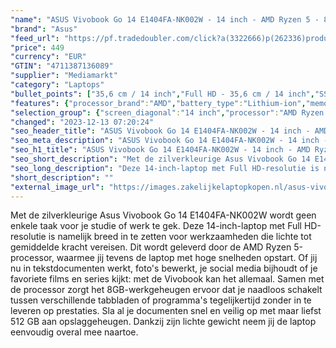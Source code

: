 ```yaml
---
"name": "ASUS Vivobook Go 14 E1404FA-NK002W - 14 inch - AMD Ryzen 5 - 8 GB - 512 GB"
"brand": "Asus"
"feed_url": "https://pf.tradedoubler.com/click?a(3322666)p(262336)product(50617-1763902)ttid(3)url(https%3A%2F%2Fwww.mediamarkt.nl%2Fnl%2Fproduct%2F_asus-vivobook-go-14-e1404fa-nk002w-14-inch-amd-ryzen-5-8-gb-512-gb-1763902.html%3Futm_source%3Dtradedoubler%26utm_medium%3Daff-comparison%26utm_term%3D1763902)"
"price": 449
"currency": "EUR"
"GTIN": "4711387136089"
"supplier": "Mediamarkt"
"category": "Laptops"
"bullet_points": ["35,6 cm / 14 inch","Full HD - 35,6 cm / 14 inch","SSD , 512 GB , M.2 via NVMe","1x USB 2.0 Type-A, 1x USB 3.2 Gen 1 Type-A, 1x USB 3.2 Gen 1 Type-C, 1x HDMI 1.4, 1x 3.5mm Combo Audio Jack, 1x DC-in","Lithium-ion","35.97 cm x 1.99 cm x 23.25 cm /"]
"features": {"processor_brand":"AMD","battery_type":"Lithium-ion","memory_size":"8 GB","brightness":"250 cd/m²","hard_disk_1":"SSD , 512 GB , M.2 via NVMe","additional_update_information":"Voor zover op de afbeeldingen apps worden getoond, geldt dat MediaMarkt niet kan garanderen dat de apps tijdens de volledige levensduur van het product goed zullen blijven functioneren. Dit hangt af van het beleid van de fabrikant.","wlan_standards":"WiFi 5 (802.11AC)","manufacturer_part_number":"90NB0ZS1-M00A30","min_duration_supported_software_updates":"2 jaar","bluetooth":"Ja","manufacturer_guarantee":"2 jaar","card_reader":"Nee","panel_type":"IPS (In-Plane Switching)","touchscreen":"Nee","screen_diagonal_inches":"14 inch","weight":"1,38 kg","processor_model":"Ryzen™ 5","product_height":"1,99 cm","image_quality":"Full HD","product_manufacturer":"ASUS","ram_configuration":"1x 8 GB","short_description":"VIVOBOOK GO 14 E1404FA-NK002W","product_width":"35,97 cm","integrated_mike":"Ja","speakers":"Ja","convertibility":"Vast scherm","scope_of_delivery":"Laptop, AC-adapter, handleiding","processor":"AMD Ryzen 5-7520U","model_year":"2023","shipping_costs":"0.00","screen_type":"Mat scherm","connections":"1x USB 2.0 Type-A, 1x USB 3.2 Gen 1 Type-A, 1x USB 3.2 Gen 1 Type-C, 1x HDMI 1.4, 1x 3.5mm Combo Audio Jack, 1x DC-in","product_depth":"23,25 cm","battery_capacity":"45 Wh","screen_diagonal_cm_inch":"35,6 cm / 14 inch","delivery_time":"5","product_introduction_date":"2023-04-07","update_policy":"Volgens fabrikant 2 jaar","color":"Zilver","bluetooth_version":"5.1","image_ratio":"16:9","height":"1,99 cm","dimensions_weight":"35.97 cm x 1.99 cm x 23.25 cm /","product_type":"Laptop","capacity_of_1_hard_disk":"512 GB","processor_speed_with_turbo":"4.3 GHz","type_of_1_hard_disk":"SSD","number_of_processor_cores":"4","ram_type":"DDR5","front_camera":"Ja","screen_diagonal_cm":"35,6 cm","battery_life":"8 u","resolution":"1920 x 1080","integrated_webcam":"Ja","total_storage_space_in_gb":"512 GB","wlan":"Ja","previous_price":"","warranty_note":"Geen aanvullende garantie-informatie","processor_clock_rate":"2.8 GHz","depth":"23,25 cm","special_features":"Nee","manufacturer_supported_software_updates":"Ja","total_storage_space":"512 GB"}
"selection_group": {"screen_diagonal":"14 inch","processor":"AMD Ryzen 5","changed_price_past_3_days":false,"product_family":"Vivobook Go"}
"changed": "2023-12-13 07:20:24"
"seo_header_title": "ASUS Vivobook Go 14 E1404FA-NK002W - 14 inch - AMD Ryzen 5 - 8 GB - 512 GB"
"seo_meta_description": "ASUS Vivobook Go 14 E1404FA-NK002W - 14 inch - AMD Ryzen 5 - 8 GB - 512 GB"
"seo_h1_title": "ASUS Vivobook Go 14 E1404FA-NK002W - 14 inch - AMD Ryzen 5 - 8 GB - 512 GB"
"seo_short_description": "Met de zilverkleurige Asus Vivobook Go 14 E1404FA-NK002W wordt geen enkele taak voor je studie of werk te gek."
"seo_long_description": "Deze 14-inch-laptop met Full HD-resolutie is namelijk breed in te zetten voor werkzaamheden die lichte tot gemiddelde kracht vereisen. Dit wordt geleverd door de AMD Ryzen 5-processor, waarmee jij tevens de laptop met hoge snelheden opstart. Of jij nu in tekstdocumenten werkt, foto's bewerkt, je social media bijhoudt of je favoriete films en series kijkt: met de Vivobook kan het allemaal. Samen met de processor zorgt het 8GB-werkgeheugen ervoor dat je naadloos schakelt tussen verschillende tabbladen of programma's tegelijkertijd zonder in te leveren op prestaties. Sla al je documenten snel en veilig op met maar liefst 512 GB aan opslaggeheugen. Dankzij zijn lichte gewicht neem jij de laptop eenvoudig overal mee naartoe."
"short_description": ""
"external_image_url": "https://images.zakelijkelaptopkopen.nl/asus-vivobook-go-14-e1404fa-nk002w-14-inch-amd-ryzen-5-8-gb-512-gb-1763902.webp"
---
```


Met de zilverkleurige Asus Vivobook Go 14 E1404FA-NK002W wordt geen enkele taak voor je studie of werk te gek. Deze 14-inch-laptop met Full HD-resolutie is namelijk breed in te zetten voor werkzaamheden die lichte tot gemiddelde kracht vereisen. Dit wordt geleverd door de AMD Ryzen 5-processor, waarmee jij tevens de laptop met hoge snelheden opstart. Of jij nu in tekstdocumenten werkt, foto's bewerkt, je social media bijhoudt of je favoriete films en series kijkt: met de Vivobook kan het allemaal. Samen met de processor zorgt het 8GB-werkgeheugen ervoor dat je naadloos schakelt tussen verschillende tabbladen of programma's tegelijkertijd zonder in te leveren op prestaties. Sla al je documenten snel en veilig op met maar liefst 512 GB aan opslaggeheugen. Dankzij zijn lichte gewicht neem jij de laptop eenvoudig overal mee naartoe.